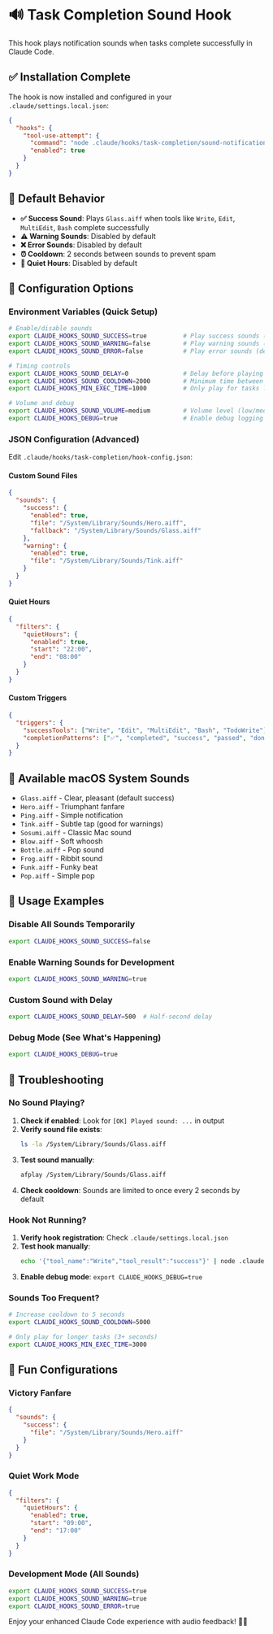 # 🔊 Task Completion Sound Hook

This hook plays notification sounds when tasks complete successfully in Claude Code.

## ✅ Installation Complete

The hook is now installed and configured in your `.claude/settings.local.json`:

```json
{
  "hooks": {
    "tool-use-attempt": {
      "command": "node .claude/hooks/task-completion/sound-notification.cjs",
      "enabled": true
    }
  }
}
```

## 🎵 Default Behavior

- **✅ Success Sound**: Plays `Glass.aiff` when tools like `Write`, `Edit`, `MultiEdit`, `Bash` complete successfully
- **⚠️ Warning Sounds**: Disabled by default
- **❌ Error Sounds**: Disabled by default
- **⏰ Cooldown**: 2 seconds between sounds to prevent spam
- **🌙 Quiet Hours**: Disabled by default

## 🔧 Configuration Options

### Environment Variables (Quick Setup)

```bash
# Enable/disable sounds
export CLAUDE_HOOKS_SOUND_SUCCESS=true          # Play success sounds (default: true)
export CLAUDE_HOOKS_SOUND_WARNING=false         # Play warning sounds (default: false)
export CLAUDE_HOOKS_SOUND_ERROR=false           # Play error sounds (default: false)

# Timing controls
export CLAUDE_HOOKS_SOUND_DELAY=0               # Delay before playing (ms)
export CLAUDE_HOOKS_SOUND_COOLDOWN=2000         # Minimum time between sounds (ms)
export CLAUDE_HOOKS_MIN_EXEC_TIME=1000          # Only play for tasks longer than this (ms)

# Volume and debug
export CLAUDE_HOOKS_SOUND_VOLUME=medium         # Volume level (low/medium/high)
export CLAUDE_HOOKS_DEBUG=true                  # Enable debug logging
```

### JSON Configuration (Advanced)

Edit `.claude/hooks/task-completion/hook-config.json`:

#### Custom Sound Files

```json
{
  "sounds": {
    "success": {
      "enabled": true,
      "file": "/System/Library/Sounds/Hero.aiff",
      "fallback": "/System/Library/Sounds/Glass.aiff"
    },
    "warning": {
      "enabled": true,
      "file": "/System/Library/Sounds/Tink.aiff"
    }
  }
}
```

#### Quiet Hours

```json
{
  "filters": {
    "quietHours": {
      "enabled": true,
      "start": "22:00",
      "end": "08:00"
    }
  }
}
```

#### Custom Triggers

```json
{
  "triggers": {
    "successTools": ["Write", "Edit", "MultiEdit", "Bash", "TodoWrite"],
    "completionPatterns": ["✅", "completed", "success", "passed", "done"]
  }
}
```

## 🎼 Available macOS System Sounds

- `Glass.aiff` - Clear, pleasant (default success)
- `Hero.aiff` - Triumphant fanfare
- `Ping.aiff` - Simple notification
- `Tink.aiff` - Subtle tap (good for warnings)
- `Sosumi.aiff` - Classic Mac sound
- `Blow.aiff` - Soft whoosh
- `Bottle.aiff` - Pop sound
- `Frog.aiff` - Ribbit sound
- `Funk.aiff` - Funky beat
- `Pop.aiff` - Simple pop

## 🎯 Usage Examples

### Disable All Sounds Temporarily

```bash
export CLAUDE_HOOKS_SOUND_SUCCESS=false
```

### Enable Warning Sounds for Development

```bash
export CLAUDE_HOOKS_SOUND_WARNING=true
```

### Custom Sound with Delay

```bash
export CLAUDE_HOOKS_SOUND_DELAY=500  # Half-second delay
```

### Debug Mode (See What's Happening)

```bash
export CLAUDE_HOOKS_DEBUG=true
```

## 🔧 Troubleshooting

### No Sound Playing?

1. **Check if enabled**: Look for `[OK] Played sound: ...` in output
2. **Verify sound file exists**:
   ```bash
   ls -la /System/Library/Sounds/Glass.aiff
   ```
3. **Test sound manually**:
   ```bash
   afplay /System/Library/Sounds/Glass.aiff
   ```
4. **Check cooldown**: Sounds are limited to once every 2 seconds by default

### Hook Not Running?

1. **Verify hook registration**: Check `.claude/settings.local.json`
2. **Test hook manually**:
   ```bash
   echo '{"tool_name":"Write","tool_result":"success"}' | node .claude/hooks/task-completion/sound-notification.cjs
   ```
3. **Enable debug mode**: `export CLAUDE_HOOKS_DEBUG=true`

### Sounds Too Frequent?

```bash
# Increase cooldown to 5 seconds
export CLAUDE_HOOKS_SOUND_COOLDOWN=5000

# Only play for longer tasks (3+ seconds)
export CLAUDE_HOOKS_MIN_EXEC_TIME=3000
```

## 🎪 Fun Configurations

### Victory Fanfare

```json
{
  "sounds": {
    "success": {
      "file": "/System/Library/Sounds/Hero.aiff"
    }
  }
}
```

### Quiet Work Mode

```json
{
  "filters": {
    "quietHours": {
      "enabled": true,
      "start": "09:00",
      "end": "17:00"
    }
  }
}
```

### Development Mode (All Sounds)

```bash
export CLAUDE_HOOKS_SOUND_SUCCESS=true
export CLAUDE_HOOKS_SOUND_WARNING=true
export CLAUDE_HOOKS_SOUND_ERROR=true
```

Enjoy your enhanced Claude Code experience with audio feedback! 🎵✨
